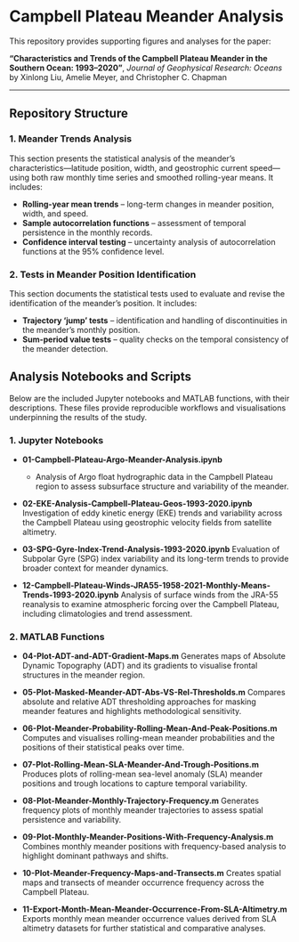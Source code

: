 # Campbell Plateau Meander Analysis  

This repository provides supporting figures and analyses for the paper:  

**“Characteristics and Trends of the Campbell Plateau Meander in the Southern Ocean: 1993–2020”**, *Journal of Geophysical Research: Oceans*  
by Xinlong Liu, Amelie Meyer, and Christopher C. Chapman

---

## Repository Structure  

### 1. Meander Trends Analysis  
This section presents the statistical analysis of the meander’s characteristics—latitude position, width, and geostrophic current speed—using both raw monthly time series and smoothed rolling-year means. It includes:  
- **Rolling-year mean trends** – long-term changes in meander position, width, and speed.  
- **Sample autocorrelation functions** – assessment of temporal persistence in the monthly records.  
- **Confidence interval testing** – uncertainty analysis of autocorrelation functions at the 95% confidence level.  

### 2. Tests in Meander Position Identification  
This section documents the statistical tests used to evaluate and revise the identification of the meander’s position. It includes:
- **Trajectory ‘jump’ tests** – identification and handling of discontinuities in the meander’s monthly position.
- **Sum-period value tests** – quality checks on the temporal consistency of the meander detection.


## Analysis Notebooks and Scripts
Below are the included Jupyter notebooks and MATLAB functions, with their descriptions. These files provide reproducible workflows and visualisations underpinning the results of the study.

### 1. Jupyter Notebooks
- **01-Campbell-Plateau-Argo-Meander-Analysis.ipynb**
  - Analysis of Argo float hydrographic data in the Campbell Plateau region to assess subsurface structure and variability of the meander.

- **02-EKE-Analysis-Campbell-Plateau-Geos-1993-2020.ipynb**
Investigation of eddy kinetic energy (EKE) trends and variability across the Campbell Plateau using geostrophic velocity fields from satellite altimetry.

- **03-SPG-Gyre-Index-Trend-Analysis-1993-2020.ipynb**
Evaluation of Subpolar Gyre (SPG) index variability and its long-term trends to provide broader context for meander dynamics.

- **12-Campbell-Plateau-Winds-JRA55-1958-2021-Monthly-Means-Trends-1993-2020.ipynb**
Analysis of surface winds from the JRA-55 reanalysis to examine atmospheric forcing over the Campbell Plateau, including climatologies and trend assessment.

### 2. MATLAB Functions
- **04-Plot-ADT-and-ADT-Gradient-Maps.m**
Generates maps of Absolute Dynamic Topography (ADT) and its gradients to visualise frontal structures in the meander region.

- **05-Plot-Masked-Meander-ADT-Abs-VS-Rel-Thresholds.m**
Compares absolute and relative ADT thresholding approaches for masking meander features and highlights methodological sensitivity.

- **06-Plot-Meander-Probability-Rolling-Mean-And-Peak-Positions.m**
Computes and visualises rolling-mean meander probabilities and the positions of their statistical peaks over time.

- **07-Plot-Rolling-Mean-SLA-Meander-And-Trough-Positions.m**
Produces plots of rolling-mean sea-level anomaly (SLA) meander positions and trough locations to capture temporal variability.

- **08-Plot-Meander-Monthly-Trajectory-Frequency.m**
Generates frequency plots of monthly meander trajectories to assess spatial persistence and variability.

- **09-Plot-Monthly-Meander-Positions-With-Frequency-Analysis.m**
Combines monthly meander positions with frequency-based analysis to highlight dominant pathways and shifts.

- **10-Plot-Meander-Frequency-Maps-and-Transects.m**
Creates spatial maps and transects of meander occurrence frequency across the Campbell Plateau.

- **11-Export-Month-Mean-Meander-Occurrence-From-SLA-Altimetry.m**
Exports monthly mean meander occurrence values derived from SLA altimetry datasets for further statistical and comparative analyses.
